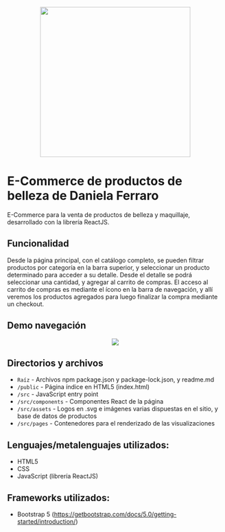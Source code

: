 <p align="center">
  <img width="350px" src="[https://user-images.githubusercontent.com/97345843/172713885-01435db7-29aa-4bc7-a771-865d459df93f.svg]" />
</p>

# E-Commerce de productos de belleza de Daniela Ferraro

E-Commerce para la venta de productos de belleza y maquillaje, desarrollado con la librería ReactJS.

## Funcionalidad

Desde la página principal, con el catálogo completo, se pueden filtrar productos por categoría en la barra superior, y seleccionar un producto determinado para acceder a su detalle.  Desde el detalle se podrá seleccionar una cantidad, y agregar al carrito de compras.
El acceso al carrito de compras es mediante el ícono en la barra de navegación, y allí veremos los productos agregados para luego finalizar la compra mediante un checkout.

## Demo navegación
<p align="center">
  <img src="https://user-images.githubusercontent.com/97345843/172713762-71b83af9-9f60-4d41-8d80-4ef5b1881528.gif" />
</p>

## Directorios y archivos

- `Raíz` - Archivos npm package.json y package-lock.json, y readme.md
- `/public` - Página índice en HTML5 (index.html)
- `/src` - JavaScript entry point
- `/src/components` - Componentes React de la página
- `/src/assets` - Logos en .svg e imágenes varias dispuestas en el sitio, y base de datos de productos
- `/src/pages` - Contenedores para el renderizado de las visualizaciones

## Lenguajes/metalenguajes utilizados:
- HTML5
- CSS
- JavaScript (librería ReactJS)

## Frameworks utilizados:
- Bootstrap 5 (https://getbootstrap.com/docs/5.0/getting-started/introduction/)
